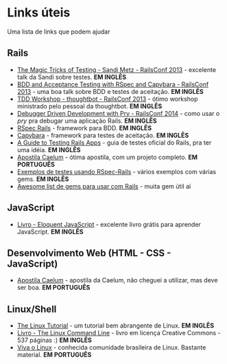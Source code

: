 # Links úteis

Uma lista de links que podem ajudar 

## Rails

* [The Magic Tricks of Testing - Sandi Metz - RailsConf 2013](https://www.youtube.com/watch?v=URSWYvyc42M) - excelente talk da Sandi sobre testes. **EM INGLÊS**  
* [BDD and Acceptance Testing with RSpec and Capybara - RailsConf 2013](https://www.youtube.com/watch?v=BG_DDUD4M9E) - uma boa talk sobre BDD e testes de aceitação. **EM INGLÊS** 
* [TDD Workshop - thoughtbot - RailsConf 2013](https://www.youtube.com/watch?v=sj5TXzgZ1Sk) - ótimo workshop ministrado pelo pessoal da thoughtbot. **EM INGLÊS**  
* [Debugger Driven Development with Pry - RailsConf 2014](https://www.youtube.com/watch?v=4hfMUP5iTq8) - como usar o *pry* pra debugar uma aplicação Rails. **EM INGLÊS**
* [RSpec Rails](https://github.com/rspec/rspec-rails) - framework para BDD. **EM INGLÊS** 
* [Capybara](https://github.com/jnicklas/capybara) - framework para testes de aceitação. **EM INGLÊS** 
* [A Guide to Testing Rails Apps](http://guides.rubyonrails.org/testing.html) - guia de testes oficial do Rails, pra ter uma idéia. **EM INGLÊS**
* [Apostila Caelum](https://www.caelum.com.br/apostila-ruby-on-rails/) - ótima apostila, com um projeto completo. **EM PORTUGUÊS**
* [Exemplos de testes usando RSpec-Rails](https://github.com/eliotsykes/rspec-rails-examples) - vários exemplos com várias gems. **EM INGLÊS**
* [Awesome list de gems para usar com Rails](https://github.com/hothero/awesome-rails-gem) - muita gem útil aí

## JavaScript

* [Livro - Eloquent JavaScript](http://www.eloquentjavascript.net/) - excelente livro grátis para aprender JavaScript. **EM INGLÊS** 

## Desenvolvimento Web (HTML - CSS - JavaScript)

* [Apostila Caelum](https://www.caelum.com.br/apostila-html-css-javascript/) - apostila da Caelum, não cheguei a utilizar, mas deve ser boa. **EM PORTUGUÊS**

## Linux/Shell

* [The Linux Tutorial](http://www.linux-tutorial.info/modules.php?name=MContent&pageid=224) - um tutorial bem abrangente de Linux. **EM INGLÊS**  
* [Livro - The Linux Command Line](http://linuxcommand.org/tlcl.php) - livro em licença Creative Commons - 537 páginas :) **EM INGLÊS**  
* [Viva o Linux](http://www.vivaolinux.com.br/linux/) - conhecida comunidade brasileira de Linux. Bastante material. **EM PORTUGUÊS**
